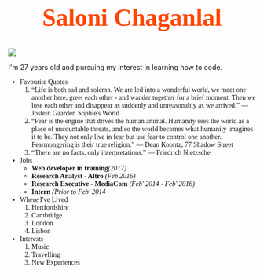 
<html>
	<head>
		<title>About Me: Saloni Chaganlal</title>
	</head>
	<body>
	<h1 style="font-family:Verdana; font-size:50px; text-align: center; color: orangered">Saloni Chaganlal</h1>
	<img src="https://s3.eu-west-2.amazonaws.com/sallearnstocode.images/Saloni.jpg" />
	<p "font-family: verdana"> I'm 27 years old and pursuing my interest in learning how to code.</p>
	<ul style="font-family: Verdana">
        <li>Favourite Quotes
            <ol>
             <li>“Life is both sad and solemn. We are led into a wonderful world, we meet one another here, greet each other - and wander together for a brief moment. Then we lose each other and disappear as suddenly and unreasonably as we arrived.” 
― Jostein Gaarder, Sophie's World</li>
             <li>“Fear is the engine that drives the human animal. Humanity sees the world as a place of uncountable threats, and so the world becomes what humanity imagines it to be. They not only live in fear but use fear to control one another. Fearmongering is their true religion.” 
― Dean Koontz, 77 Shadow Street</li>
             <li>“There are no facts, only interpretations.” 
― Friedrich Nietzsche</li>
            </ol> 
        </li>
        <li>Jobs
            <ul>
             <li><strong>Web developer in training</strong><em>(2017)</em></li>
             <li><strong>Research Analyst - Altro</strong> <em>(Feb'2016)</em></li>
             <li><strong>Research Executive - MediaCom</strong> <em>(Feb' 2014 - Feb' 2016)</em></li>             
	     <li><strong>Intern</strong> <em>(Prior to Feb' 2014</em></li>
            </ul> 
        </li>
        <li>Where I've Lived
            <ol>
             <li>Hertfordshire</li>
             <li>Cambridge</li>
             <li>London</li>
             <li>Lisbon</li>
            </ol> 
        </li>
        <li>Interests
            <ol>
             <li>Music</li>
             <li>Travelling</li>
             <li>New Experiences</li>
            </ol> 
        </li>
	</ul>
	</body>
</html>
